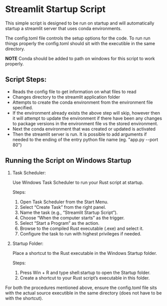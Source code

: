 # Streamlit Startup Script

This simple script is designed to be run on startup and will automatically startup a streamlit server that uses conda environments. 

The config.toml file controls the setup options for the code. To run run things properly the config.toml should sit with the executible in the same directory. 

**NOTE** Conda should be added to path on windows for this script to work properly.

## Script Steps:

- Reads the config file to get information on what files to read
- Changes directory to the streamlit application folder
- Attempts to create the conda environment from the environment file specified.
- If the environment already exists the above step will skip, however then it will attempt to update the environment if there have been any changes to package versions in the environment file vs the stored environment.
- Next the conda environment that was created or updated is activated
- Then the streamlit server is run. It is possible to add arguments if needed to the ending of the entry python file name (eg. "app.py --port 80")


## Running the Script on Windows Startup

1. Task Scheduler:
  	
    Use Windows Task Scheduler to run your Rust script at startup.

    Steps:
  	1.	Open Task Scheduler from the Start Menu.
  	2.	Select “Create Task” from the right panel.
  	3.	Name the task (e.g., “Streamlit Startup Script”).
  	4.	Choose “When the computer starts” as the trigger.
  	5.	Select “Start a Program” as the action.
  	6.	Browse to the compiled Rust executable (.exe) and select it.
  	7.	Configure the task to run with highest privileges if needed.
2. Startup Folder:

   Place a shortcut to the Rust executable in the Windows Startup folder.
	
   Steps:
	  1. Press Win + R and type shell:startup to open the Startup folder.
	  2. Create a shortcut to your Rust script’s executable in this folder.

For both the procedures mentioned above, ensure the config.toml file sits with the actual source executible in the same directory (does not have to be with the shortcut). 
